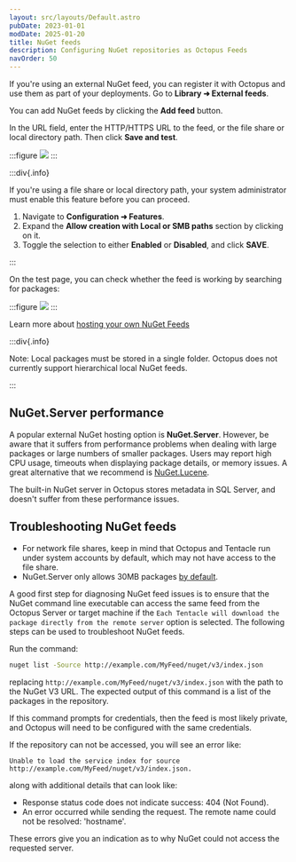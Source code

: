 ```yaml
---
layout: src/layouts/Default.astro
pubDate: 2023-01-01
modDate: 2025-01-20
title: NuGet feeds
description: Configuring NuGet repositories as Octopus Feeds
navOrder: 50
---
```


If you're using an external NuGet feed, you can register it with Octopus and use them as part of your deployments. Go to **Library ➜ External feeds**.

You can add NuGet feeds by clicking the **Add feed** button.

In the URL field, enter the HTTP/HTTPS URL to the feed, or the file share or local directory path. Then click **Save and test**.

:::figure
![](/docs/img/packaging-applications/package-repositories/images/add-external-feed.png)
:::

:::div{.info}

If you're using a file share or local directory path, your system administrator must enable this feature before you can proceed.

1. Navigate to **Configuration ➜ Features**.
2. Expand the **Allow creation with Local or SMB paths** section by clicking on it.
3. Toggle the selection to either **Enabled** or **Disabled**, and click **SAVE**.

:::

On the test page, you can check whether the feed is working by searching for packages:

:::figure
![](/docs/img/packaging-applications/package-repositories/images/external-feed-search.png)
:::

Learn more about [hosting your own NuGet Feeds](https://docs.nuget.org/create/hosting-your-own-nuget-feeds)

:::div{.info}

Note: Local packages must be stored in a single folder. Octopus does not currently support hierarchical local NuGet feeds. 

:::

## NuGet.Server performance

A popular external NuGet hosting option is **NuGet.Server**. However, be aware that it suffers from performance problems when dealing with large packages or large numbers of smaller packages. Users may report high CPU usage, timeouts when displaying package details, or memory issues. A great alternative that we recommend is [NuGet.Lucene](https://github.com/themotleyfool/NuGet.Lucene).

The built-in NuGet server in Octopus stores metadata in SQL Server, and doesn't suffer from these performance issues.

## Troubleshooting NuGet feeds

- For network file shares, keep in mind that Octopus and Tentacle run under system accounts by default, which may not have access to the file share.
- NuGet.Server only allows 30MB packages [by default](https://help.octopus.com/t/30mb-default-maximum-nuget-package-size/3498).

A good first step for diagnosing NuGet feed issues is to ensure that the NuGet command line executable can access the same feed from the Octopus Server or target machine if the `Each Tentacle will download the package directly from the remote server` option is selected. The following steps can be used to troubleshoot NuGet feeds.

Run the command:

```bash
nuget list -Source http://example.com/MyFeed/nuget/v3/index.json
```

replacing `http://example.com/MyFeed/nuget/v3/index.json` with the path to the NuGet V3 URL. The expected output of this command is a list of the packages in the repository.

If this command prompts for credentials, then the feed is most likely private, and Octopus will need to be configured with the same credentials.

If the repository can not be accessed, you will see an error like:

```text
Unable to load the service index for source http://example.com/MyFeed/nuget/v3/index.json.
```

along with additional details that can look like:

- Response status code does not indicate success: 404 (Not Found).
- An error occurred while sending the request. The remote name could not be resolved: 'hostname'.

These errors give you an indication as to why NuGet could not access the requested server.
